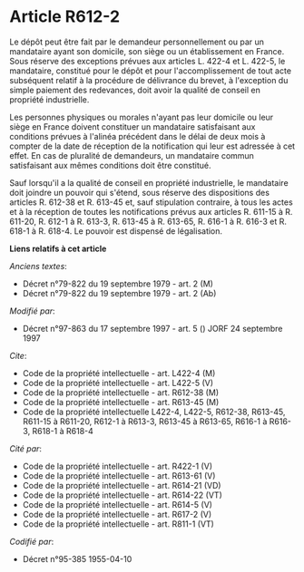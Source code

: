 # Article R612-2

Le dépôt peut être fait par le demandeur personnellement ou par un mandataire ayant son domicile, son siège ou un
établissement en France. Sous réserve des exceptions prévues aux articles L. 422-4 et L. 422-5, le mandataire, constitué pour
le dépôt et pour l'accomplissement de tout acte subséquent relatif à la procédure de délivrance du brevet, à l'exception du
simple paiement des redevances, doit avoir la qualité de conseil en propriété industrielle.

Les personnes physiques ou morales n'ayant pas leur domicile ou leur siège en France doivent constituer un mandataire
satisfaisant aux conditions prévues à l'alinéa précédent dans le délai de deux mois à compter de la date de réception de la
notification qui leur est adressée à cet effet. En cas de pluralité de demandeurs, un mandataire commun satisfaisant aux
mêmes conditions doit être constitué.

Sauf lorsqu'il a la qualité de conseil en propriété industrielle, le mandataire doit joindre un pouvoir qui s'étend, sous
réserve des dispositions des articles R. 612-38 et R. 613-45 et, sauf stipulation contraire, à tous les actes et à la
réception de toutes les notifications prévus aux articles R. 611-15 à R. 611-20, R. 612-1 à R. 613-3, R. 613-45 à R. 613-65,
R. 616-1 à R. 616-3 et R. 618-1 à R. 618-4. Le pouvoir est dispensé de légalisation.

**Liens relatifs à cet article**

_Anciens textes_:

  - Décret n°79-822 du 19 septembre 1979 - art. 2 (M)
  - Décret n°79-822 du 19 septembre 1979 - art. 2 (Ab)

_Modifié par_:

  - Décret n°97-863 du 17 septembre 1997 - art. 5 () JORF 24 septembre 1997

_Cite_:

  - Code de la propriété intellectuelle - art. L422-4 (M)
  - Code de la propriété intellectuelle - art. L422-5 (V)
  - Code de la propriété intellectuelle - art. R612-38 (M)
  - Code de la propriété intellectuelle - art. R613-45 (M)
  - Code de la propriété intellectuelle L422-4, L422-5, R612-38, R613-45, R611-15 à R611-20, R612-1 à R613-3, R613-45 à R613-65, R616-1 à R616-3, R618-1 à R618-4

_Cité par_:

  - Code de la propriété intellectuelle - art. R422-1 (V)
  - Code de la propriété intellectuelle - art. R613-61 (V)
  - Code de la propriété intellectuelle - art. R614-21 (VD)
  - Code de la propriété intellectuelle - art. R614-22 (VT)
  - Code de la propriété intellectuelle - art. R614-5 (V)
  - Code de la propriété intellectuelle - art. R617-2 (V)
  - Code de la propriété intellectuelle - art. R811-1 (VT)

_Codifié par_:

  - Décret n°95-385 1955-04-10
